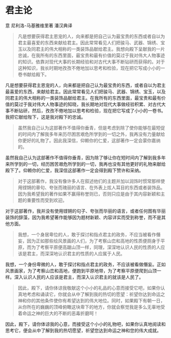 # 君主论
意 尼利洛-马基雅维里著
潘汉典译

> 凡是想要获得君主恩宠的人，向来都是把自己认为最宝贵的东西或者自以为君主最喜爱的东西来献给君主。因此常常看见人们把骏马、武器、锦绣、宝玉以及同君主的伟大相称的一类装饰品献给君主。我想向殿下呈献我的一片忠诚，在我所有的东西里面，最宝贵和最有价值的莫过于我对伟大人物事迹的知识。依靠对现代大事的长期经验和对古代大事不断钻研而获得的。对于这种知识，我长时期地孜孜不倦地加以思考和检验，现在把它写成小小的一卷书献给殿下。

凡是想要获得君主恩宠的人，向来都是把自己认为最宝贵的东西，或者自以为君主最喜爱的东西，来献给君主。因此常常看见人们把骏马、武器、锦绣、宝玉，以及同君主的伟大相称的一类装饰品献给君主。在我所有的东西里面，最宝贵和最有价值的莫过于我对伟大人物事迹的知晓，我长期地对现代大事做经验积累、对古代大事不断钻研，然后，孜孜不倦地加以思考和检验，现在把它写成了小小的一卷书。我把它献给陛下，这是我对殿下的忠诚。

> 虽然我自己认为这部著作不值得你垂青，但是考虑到除了使你能够在最短促的时间内了解我多年来历尽困苦艰危所学到的一切之外，我再没有力量献给你更好的礼物了。因此我深信，仰赖你的仁爱，这部著作一定会蒙你嘉纳的。

虽然我自己认为这部著作不值得你垂青，因为除了够让你在短时间内了解到我多年来所学到的一切，经历困苦艰危所学到的一切，我再也没有其他更好的礼物来献给殿下了。仰赖你的仁爱，我深信这部著作一定会得到殿下赞许和采纳。

> 对于这部著作，我没有像许多人在叙述他们的主题并加以润饰时惯常那样使用铿锵的章句、夸张而瑰丽的语言、在外表上炫人耳目的东西或者装饰品。因为我希望我的著作如果不赢得称誉则已，否则只应是由于其内容新颖和主题的重要性而受到欢迎。

对于这部著作，我并没有使用铿锵的句子、夸张而华丽的语言，或者任何图有华丽装饰的辞藻，因为我希望著作能够因为题材新颖、内容详实而受到称誉，而不是其他方面。

> 我想，一个身居卑位的人，敢于探讨和指点君主的政务，不应当被看作僭妄，因为正如那些绘风景画的人们，为了考察山峦和高地的性质便厕身于平原，而为了考察平原便高踞山顶一样，同理，深深地认识人民的性质的人应该是君主，而深深地认识君主的性质的人应属于人民。

我想，一个身份卑微的人，敢于探讨和指点君主的政务，不应该被看做僭妄。正如风景画家，为了考察山峦和高地，便跑到平原地带，为了考察平原便爬到山顶一样。深入认识人民的人应该是君主，而深入认识君主的就该是人民了。

> 因此，殿下，请你体谅我敬献这个小小的礼品的心意而接受它吧，如果你认真地考虑和诵读它，你就会从中了解到我的热切的愿望：祈望你达到命运之神和你的其他条件使你有希望达到的伟大地位。同时，如果殿下有朝一日，从你所在的巍巍的顶峰俯瞰这块卑下的地方，你就会察觉我是多么无辜地受着命运之神的巨大的不断的恶毒折磨呵！

因此，殿下，请你体谅我的心意，而接受这个小小的礼物吧，如果你认真地阅读和思考它，便会从中了解到我的热切愿望，祈望您达到命运之神和您的伟大成就。

